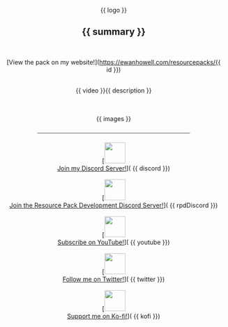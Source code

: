 <center>

{{ logo }}
<br>

## {{ summary }}
<br>

[View the pack on my website!](https://ewanhowell.com/resourcepacks/{{ id }})
<br><br>

{{ video }}{{ description }}
<br><br><br>

{{ images }}

⎯⎯⎯⎯⎯⎯⎯⎯⎯⎯⎯⎯⎯⎯⎯⎯⎯⎯⎯⎯⎯⎯⎯⎯⎯⎯⎯⎯⎯⎯⎯⎯⎯⎯⎯⎯⎯⎯⎯⎯⎯⎯⎯⎯⎯⎯⎯⎯⎯⎯

[<img src="{{ discordIcon }}" width="48" height="48"> 
<br>
<u>Join my Discord Server!</u>]( {{ discord }})
<br><br>
[<img src="{{ discordIcon }}" width="48" height="48"> 
<br>
<u>Join the Resource Pack Development Discord Server!</u>]( {{ rpdDiscord }})
<br><br>
[<img src="{{ youtubeIcon }}" width="48" height="48"> 
<br>
<u>Subscribe on YouTube!</u>]( {{ youtube }})
<br><br>
[<img src="{{ twitterIcon }}" width="48" height="48"> 
<br>
<u>Follow me on Twitter!</u>]( {{ twitter }})
<br><br>
[<img src="{{ kofiIcon }}" width="48" height="48"> 
<br>
<u>Support me on Ko-fi!</u>]( {{ kofi }})
</center>